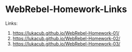 # WebRebel-Homework-Links

Links:

1. https://lukacub.github.io/WebRebel-Homework-01/
2. https://lukacub.github.io/WebRebel-Homework-02/
3. https://lukacub.github.io/WebRebel-Homework-03/
